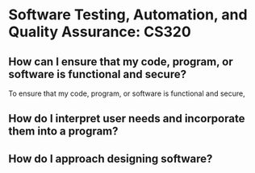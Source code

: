 # Software Testing, Automation, and Quality Assurance: CS320

<h2> How can I ensure that my code, program, or software is functional and secure?</h2>

To ensure that my code, program, or software is functional and secure,

<h2>How do I interpret user needs and incorporate them into a program?</h2>

<h2>How do I approach designing software?</h2>

